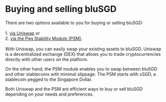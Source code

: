 # Buying and selling bluSGD

There are two options available to you for buying or selling bluSGD: \
\
1\. [via Uniswap](buying-and-selling-blusgd-via-uniswap.md) or \
2\. [via the Peg Stability Module (PSM)](buying-and-selling-blusgd-via-peg-stability-module-psm.md). \
\
With Uniswap, you can easily swap your existing assets to bluSGD. Uniswap is a decentralized exchange (DEX) that allows you to trade cryptocurrencies directly with other users on the platform.&#x20;

On the other hand, the PSM module enables you to swap between bluSGD and other stablecoins with minimal slippage. The PSM starts with xSGD, a stablecoin pegged to the Singapore Dollar.&#x20;

Both Uniswap and the PSM are efficient ways to buy or sell bluSGD depending on your needs and preferences.
